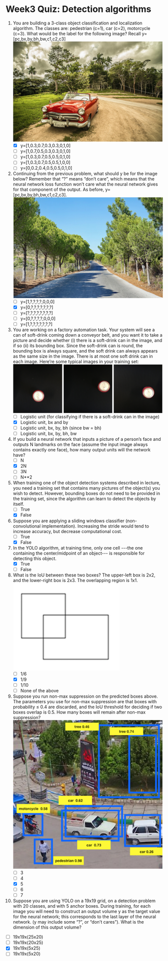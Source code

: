 # Week3 Quiz: Detection algorithms

1. You are building a 3-class object classification and localization algorithm. The classes are: pedestrian (c=1), car (c=2), motorcycle (c=3). What would be the label for the following image? Recall y=[pc,bx,by,bh,bw,c1,c2,c3]
   ![q1](./nb_images/q1.png)
   - [x] y=[1,0.3,0.7,0.3,0.3,0,1,0]
   - [ ] y=[1,0.7,0.5,0.3,0.3,0,1,0]
   - [ ] y=[1,0.3,0.7,0.5,0.5,0,1,0]
   - [ ] y=[1,0.3,0.7,0.5,0.5,1,0,0]
   - [ ] y=[0,0.2,0.4,0.5,0.5,0,1,0]
   
2. Continuing from the previous problem, what should y be for the image below? Remember that “?” means “don’t care”, which means that the neural network loss function won’t care what the neural network gives for that component of the output. As before, y=[pc,bx,by,bh,bw,c1,c2,c3].
   ![q2](./nb_images/q2.png)
   - [ ] y=[1,?,?,?,?,0,0,0]
   - [x] y=[0,?,?,?,?,?,?,?]
   - [ ] y=[?,?,?,?,?,?,?,?]
   - [ ] y=[0,?,?,?,?,0,0,0]
   - [ ] y=[1,?,?,?,?,?,?,?]
   
3. You are working on a factory automation task. Your system will see a can of soft-drink coming down a conveyor belt, and you want it to take a picture and decide whether (i) there is a soft-drink can in the image, and if so (ii) its bounding box. Since the soft-drink can is round, the bounding box is always square, and the soft drink can always appears as the same size in the image. There is at most one soft drink can in each image. Here’re some typical images in your training set:
   ![q3](./nb_images/q3.png)
   - [ ] Logistic unit (for classifying if there is a soft-drink can in the image)
   - [x] Logistic unit, bx and by
   - [ ] Logistic unit, bx, by, bh (since bw = bh)
   - [ ] Logistic unit, bx, by, bh, bw
   
4. If you build a neural network that inputs a picture of a person’s face and outputs N landmarks on the face (assume the input image always contains exactly one face), how many output units will the network have?
   - [ ] N
   - [x] 2N
   - [ ] 3N
   - [ ] N**2

5. When training one of the object detection systems described in lecture, you need a training set that contains many pictures of the object(s) you wish to detect. However, bounding boxes do not need to be provided in the training set, since the algorithm can learn to detect the objects by itself.
   - [ ] True
   - [x] False

6. Suppose you are applying a sliding windows classifier (non-convolutional implementation). Increasing the stride would tend to increase accuracy, but decrease computational cost.
   - [ ] True
   - [x] False

7. In the YOLO algorithm, at training time, only one cell ---the one containing the center/midpoint of an object--- is responsible for detecting this object.
   - [x] True 
   - [ ] False
   
8. What is the IoU between these two boxes? The upper-left box is 2x2, and the lower-right box is 2x3. The overlapping region is 1x1.
   ![q8](./nb_images/q8.png)
   - [ ] 1/6
   - [x] 1/9
   - [ ] 1/10
   - [ ] None of the above
   
9. Suppose you run non-max suppression on the predicted boxes above. The parameters you use for non-max suppression are that boxes with probability ≤ 0.4 are discarded, and the IoU threshold for deciding if two boxes overlap is 0.5. How many boxes will remain after non-max suppression?
   ![q9](./nb_images/q9.png)
   - [ ] 3
   - [ ] 4
   - [x] 5
   - [ ] 6
   - [ ] 7
10. Suppose you are using YOLO on a 19x19 grid, on a detection problem with 20 classes, and with 5 anchor boxes. During training, for each image you will need to construct an output volume y as the target value for the neural network; this corresponds to the last layer of the neural network. (y may include some “?”, or “don’t cares”). What is the dimension of this output volume?
   - [ ] 19x19x(25x20)
   - [ ] 19x19x(20x25)
   - [x] 19x19x(5x25)
   - [ ] 19x19x(5x20)

